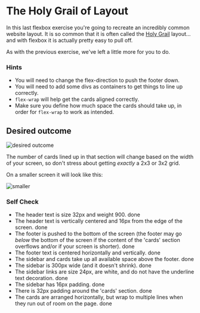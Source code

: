 # The Holy Grail of Layout

In this last flexbox exercise you're going to recreate an incredibly common website layout. It is so common that it is often called the [Holy Grail](https://www.google.com/search?q=holy+grail+layout&tbm=isch&sclient=img) layout... and with flexbox it is actually pretty easy to pull off.

As with the previous exercise, we've left a little more for you to do.

### Hints
- You will need to change the flex-direction to push the footer down.
- You will need to add some divs as containers to get things to line up correctly.
- `flex-wrap` will help get the cards aligned correctly.
-  Make sure you define how much space the cards should take up, in order for `flex-wrap` to work as intended.

## Desired outcome

![desired outcome](./desired-outcome.png)

The number of cards lined up in that section will change based on the width of your screen, so don't stress about getting _exactly_ a 2x3 or 3x2 grid.

On a smaller screen it will look like this:

![smaller](./desired-outcome-smaller.png)

### Self Check
- The header text is size 32px and weight 900. done
- The header text is vertically centered and 16px from the edge of the screen. done
- The footer is pushed to the bottom of the screen (the footer may go _below_ the bottom of the screen if the content of the 'cards' section overflows and/or if your screen is shorter). done
- The footer text is centered horizontally and vertically. done
- The sidebar and cards take up all available space above the footer. done
- The sidebar is 300px wide (and it doesn't shrink). done
- The sidebar links are size 24px, are white, and do not have the underline text decoration. done
- The sidebar has 16px padding. done
- There is 32px padding around the 'cards' section. done
- The cards are arranged horizontally, but wrap to multiple lines when they run out of room on the page. done

